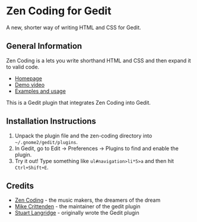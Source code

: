Zen Coding for Gedit
====================

A new, shorter way of writing HTML and CSS for Gedit.

General Information
--------------------

Zen Coding is a lets you write shorthand HTML and CSS and then expand it to valid code.

- [Homepage](http://code.google.com/p/zen-coding/)
- [Demo video](http://vimeo.com/7405114)
- [Examples and usage](http://www.smashingmagazine.com/2009/11/21/zen-coding-a-new-way-to-write-html-code/)

This is a Gedit plugin that integrates Zen Coding into Gedit.

Installation Instructions
--------------------------

1. Unpack the plugin file and the zen-coding directory into `~/.gnome2/gedit/plugins`.
2. In Gedit, go to Edit -> Preferences -> Plugins to find and enable the plugin.
3. Try it out! Type something like `ul#navigation>li*5>a` and then hit `Ctrl+Shift+E`.


Credits
-------

- [Zen Coding](http://code.google.com/p/zen-coding/) - the music makers, the dreamers of the dream
- [Mike Crittenden](http://mikethecoder.com) - the maintainer of the gedit plugin
- [Stuart Langridge](http://www.kryogenix.org/days/2009/09/21/zen-coding-for-gedit) - originally wrote the Gedit plugin

